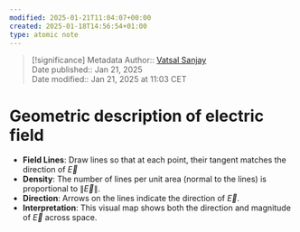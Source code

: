 ```yaml
---
modified: 2025-01-21T11:04:07+00:00
created: 2025-01-18T14:56:54+01:00
type: atomic note
---
```

> [!significance] Metadata
> Author:: [Vatsal Sanjay](https://vatsalsanjay.com)<br>
> Date published:: Jan 21, 2025<br>
> Date modified:: Jan 21, 2025 at 11:03 CET

# Geometric description of electric field

* **Field Lines**: Draw lines so that at each point, their tangent matches the direction of $\vec{E}$
* **Density**: The number of lines per unit area (normal to the lines) is proportional to $\|\vec{E}\|$.
* **Direction**: Arrows on the lines indicate the direction of $\vec{E}$.
* **Interpretation**: This visual map shows both the direction and magnitude of $\vec{E}$ across space.